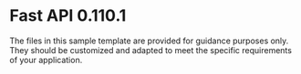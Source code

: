# Fast API 0.110.1
The files in this sample template are provided for guidance purposes only. They should be customized and adapted to meet the specific requirements of your application.
